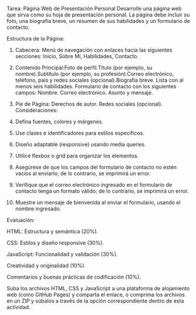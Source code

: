 Tarea: Página Web de Presentación Personal
Desarrolle una página web que sirva como su hoja de presentación personal. La página debe incluir su foto, una biografía breve, un resumen de sus habilidades y un formulario de contacto.

Estructura de la Página:

1. Cabecera: Menú de navegación con enlaces hacia las siguientes secciones: Inicio, Sobre Mí, Habilidades, Contacto.
2. Contenido Principal:Foto de perfil.Título (por ejemplo, su nombre).Subtítulo (por ejemplo, su profesión).Correo electrónico, teléfono, país y redes sociales (opcional).Biografía breve. Lista con al menos seis habilidades.
Formulario de contacto con los siguientes campos: 
Nombre. 
Correo electrónico.
Asunto y mensaje.
3. Pie de Página:
Derechos de autor.
Redes sociales (opcional).
Consideraciones:

1. Defina fuentes, colores y márgenes.

2. Use clases e identificadores para estilos específicos.

3. Diseño adaptable (responsive) usando media queries.

4. Utilice flexbox o grid para organizar los elementos.

5. Asegúrese de que los campos del formulario de contacto no estén vacíos al enviarlo; de lo contrario, se imprimirá un error.

6. Verifique que el correo electrónico ingresado en el formulario de contacto tenga un formato válido; de lo contrario, se imprimirá un error.

7. Muestre un mensaje de bienvenida al enviar el formulario, usando el nombre ingresado.

Evaluación:

HTML: Estructura y semántica (20%). 

CSS: Estilos y diseño responsive (30%).

JavaScript: Funcionalidad y validación (30%).

Creatividad y originalidad (10%).

Comentarios y buenas prácticas de codificación (10%).

Suba los archivos HTML, CSS y JavaScript a una plataforma de alojamiento web (como GitHub Pages) y comparta el enlace, o comprima los archivos en un ZIP y súbalos a través de la opción correspondiente dentro de esta actividad.

